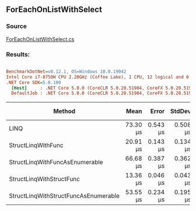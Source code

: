 ﻿## ForEachOnListWithSelect

### Source
[ForEachOnListWithSelect.cs](../../src/StructLinq.Benchmark/ForEachOnListWithSelect.cs)

### Results:
``` ini

BenchmarkDotNet=v0.12.1, OS=Windows 10.0.19042
Intel Core i7-8750H CPU 2.20GHz (Coffee Lake), 1 CPU, 12 logical and 6 physical cores
.NET Core SDK=5.0.100
  [Host]     : .NET Core 5.0.0 (CoreCLR 5.0.20.51904, CoreFX 5.0.20.51904), X64 RyuJIT
  DefaultJob : .NET Core 5.0.0 (CoreCLR 5.0.20.51904, CoreFX 5.0.20.51904), X64 RyuJIT


```
|                               Method |     Mean |    Error |   StdDev | Ratio | Gen 0 | Gen 1 | Gen 2 | Allocated |
|------------------------------------- |---------:|---------:|---------:|------:|------:|------:|------:|----------:|
|                                 LINQ | 73.30 μs | 0.543 μs | 0.508 μs |  1.00 |     - |     - |     - |      72 B |
|                   StructLinqWithFunc | 20.91 μs | 0.143 μs | 0.134 μs |  0.29 |     - |     - |     - |         - |
|       StructLinqWithFuncAsEnumerable | 66.68 μs | 0.387 μs | 0.362 μs |  0.91 |     - |     - |     - |      96 B |
|             StructLinqWithStructFunc | 13.36 μs | 0.046 μs | 0.043 μs |  0.18 |     - |     - |     - |         - |
| StructLinqWithStructFuncAsEnumerable | 53.55 μs | 0.234 μs | 0.195 μs |  0.73 |     - |     - |     - |      96 B |
